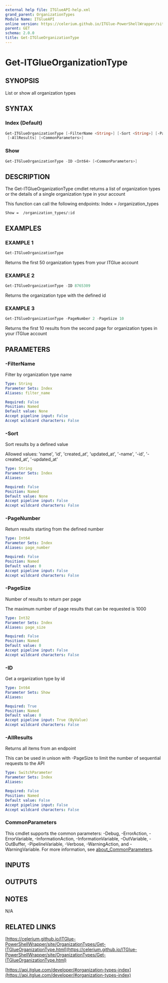 ```yaml
---
external help file: ITGlueAPI-help.xml
grand_parent: OrganizationTypes
Module Name: ITGlueAPI
online version: https://celerium.github.io/ITGlue-PowerShellWrapper/site/OrganizationTypes/Get-ITGlueOrganizationType.html
parent: GET
schema: 2.0.0
title: Get-ITGlueOrganizationType
---
```


# Get-ITGlueOrganizationType

## SYNOPSIS
List or show all organization types

## SYNTAX

### Index (Default)
```powershell
Get-ITGlueOrganizationType [-FilterName <String>] [-Sort <String>] [-PageNumber <Int64>] [-PageSize <Int32>]
 [-AllResults] [<CommonParameters>]
```

### Show
```powershell
Get-ITGlueOrganizationType -ID <Int64> [<CommonParameters>]
```

## DESCRIPTION
The Get-ITGlueOrganizationType cmdlet returns a list of organization types
or the details of a single organization type in your account

This function can call the following endpoints:
    Index = /organization_types

    Show =  /organization_types/:id

## EXAMPLES

### EXAMPLE 1
```powershell
Get-ITGlueOrganizationType
```

Returns the first 50 organization types from your ITGlue account

### EXAMPLE 2
```powershell
Get-ITGlueOrganizationType -ID 8765309
```

Returns the organization type with the defined id

### EXAMPLE 3
```powershell
Get-ITGlueOrganizationType -PageNumber 2 -PageSize 10
```

Returns the first 10 results from the second page for organization types
in your ITGlue account

## PARAMETERS

### -FilterName
Filter by organization type name

```yaml
Type: String
Parameter Sets: Index
Aliases: filter_name

Required: False
Position: Named
Default value: None
Accept pipeline input: False
Accept wildcard characters: False
```

### -Sort
Sort results by a defined value

Allowed values:
'name', 'id', 'created_at', 'updated_at',
'-name', '-id', '-created_at', '-updated_at'

```yaml
Type: String
Parameter Sets: Index
Aliases:

Required: False
Position: Named
Default value: None
Accept pipeline input: False
Accept wildcard characters: False
```

### -PageNumber
Return results starting from the defined number

```yaml
Type: Int64
Parameter Sets: Index
Aliases: page_number

Required: False
Position: Named
Default value: 0
Accept pipeline input: False
Accept wildcard characters: False
```

### -PageSize
Number of results to return per page

The maximum number of page results that can be
requested is 1000

```yaml
Type: Int32
Parameter Sets: Index
Aliases: page_size

Required: False
Position: Named
Default value: 0
Accept pipeline input: False
Accept wildcard characters: False
```

### -ID
Get a organization type by id

```yaml
Type: Int64
Parameter Sets: Show
Aliases:

Required: True
Position: Named
Default value: 0
Accept pipeline input: True (ByValue)
Accept wildcard characters: False
```

### -AllResults
Returns all items from an endpoint

This can be used in unison with -PageSize to limit the number of
sequential requests to the API

```yaml
Type: SwitchParameter
Parameter Sets: Index
Aliases:

Required: False
Position: Named
Default value: False
Accept pipeline input: False
Accept wildcard characters: False
```

### CommonParameters
This cmdlet supports the common parameters: -Debug, -ErrorAction, -ErrorVariable, -InformationAction, -InformationVariable, -OutVariable, -OutBuffer, -PipelineVariable, -Verbose, -WarningAction, and -WarningVariable. For more information, see [about_CommonParameters](http://go.microsoft.com/fwlink/?LinkID=113216).

## INPUTS

## OUTPUTS

## NOTES
N/A

## RELATED LINKS

[https://celerium.github.io/ITGlue-PowerShellWrapper/site/OrganizationTypes/Get-ITGlueOrganizationType.html](https://celerium.github.io/ITGlue-PowerShellWrapper/site/OrganizationTypes/Get-ITGlueOrganizationType.html)

[https://api.itglue.com/developer/#organization-types-index](https://api.itglue.com/developer/#organization-types-index)

